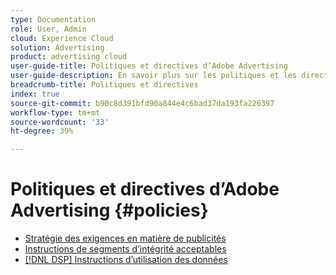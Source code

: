 ```yaml
---
type: Documentation
role: User, Admin
cloud: Experience Cloud
solution: Advertising
product: advertising cloud
user-guide-title: Politiques et directives d’Adobe Advertising
user-guide-description: En savoir plus sur les politiques et les directives relatives aux DSP de publicité et [!DNL Advertising Search].
breadcrumb-title: Politiques et directives
index: true
source-git-commit: b90c8d391bfd90a844e4c6bad37da193fa226397
workflow-type: tm+mt
source-wordcount: '33'
ht-degree: 39%

---
```



# Politiques et directives d’Adobe Advertising {#policies}

+ [Stratégie des exigences en matière de publicités](/help/policies/ad-requirements-policy.md)
+ [Instructions de segments d’intégrité acceptables](/help/policies/health-segment-guidelines.md)
+ [[!DNL DSP] Instructions d’utilisation des données](/help/policies/data-usage-guidelines.md)
